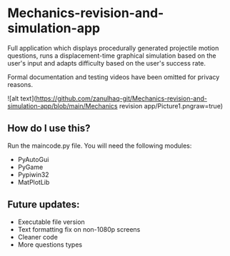 # Mechanics-revision-and-simulation-app
Full application which displays procedurally generated projectile motion questions, runs a displacement-time graphical simulation based on the user's input and adapts difficulty based on the user's success rate.

Formal documentation and testing videos have been omitted for privacy reasons. 

![alt text](https://github.com/zanulhaq-git/Mechanics-revision-and-simulation-app/blob/main/Mechanics revision app/Picture1.pngraw=true)

## How do I use this?
Run the maincode.py file.  You will need the following modules:
- PyAutoGui
- PyGame 
- Pypiwin32
- MatPlotLib

## Future updates:
- Executable file version
- Text formatting fix on non-1080p screens
- Cleaner code
- More questions types 
